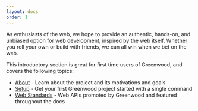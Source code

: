 ```yaml
---
layout: docs
order: 1
---
```


<app-heading-box heading="Welcome to Greenwood">
  <p>As enthusiasts of the web, we hope to provide an authentic, hands-on, and unbiased option for web development, inspired by the web itself.  Whether you roll your own or build with friends, we can all win when we bet on the web.</p>
</app-heading-box>

This introductory section is great for first time users of Greenwood, and covers the following topics:

- [About](/docs/introduction/about/) - Learn about the project and its motivations and goals
- [Setup](/docs/introduction/setup/) - Get your first Greenwood project started with a single command
- [Web Standards](/docs/introduction/web-standards/) - Web APIs promoted by Greenwood and featured throughout the docs
